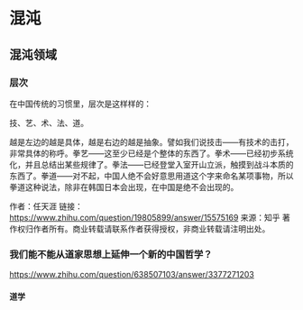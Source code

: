# 混沌

## 混沌领域

### 层次

在中国传统的习惯里，层次是这样样的：

技、艺、术、法、道。

越是左边的越是具体，越是右边的越是抽象。譬如我们说技击——有技术的击打，非常具体的称呼。拳艺——这至少已经是个整体的东西了。拳术——已经初步系统化，并且总结出某些规律了。拳法——已经登堂入室开山立派，触摸到战斗本质的东西了。拳道——对不起，中国人绝不会好意思用道这个字来命名某项事物，所以拳道这种说法，除非在韩国日本会出现，在中国是绝不会出现的。

作者：任天涯
链接：https://www.zhihu.com/question/19805899/answer/15575169
来源：知乎
著作权归作者所有。商业转载请联系作者获得授权，非商业转载请注明出处。

### 我们能不能从道家思想上延伸一个新的中国哲学？

https://www.zhihu.com/question/638507103/answer/3377271203

#### 道学

